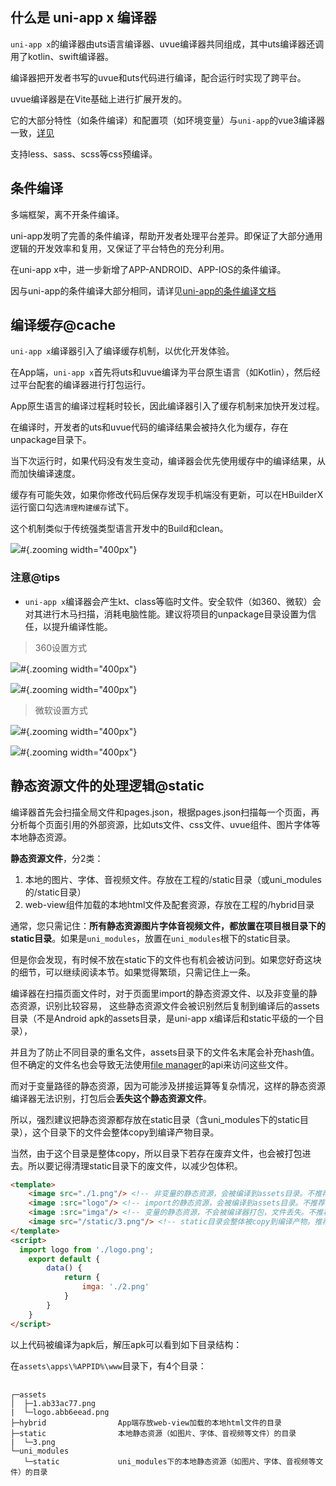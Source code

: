 ## 什么是 uni-app x 编译器

`uni-app x`的编译器由uts语言编译器、uvue编译器共同组成，其中uts编译器还调用了kotlin、swift编译器。

编译器把开发者书写的uvue和uts代码进行编译，配合运行时实现了跨平台。

uvue编译器是在Vite基础上进行扩展开发的。

它的大部分特性（如条件编译）和配置项（如环境变量）与`uni-app`的vue3编译器一致，[详见](https://uniapp.dcloud.net.cn/tutorial/compiler.html)

支持less、sass、scss等css预编译。

## 条件编译

多端框架，离不开条件编译。

uni-app发明了完善的条件编译，帮助开发者处理平台差异。即保证了大部分通用逻辑的开发效率和复用，又保证了平台特色的充分利用。

在uni-app x中，进一步新增了APP-ANDROID、APP-IOS的条件编译。

因与uni-app的条件编译大部分相同，请详见[uni-app的条件编译文档](https://uniapp.dcloud.net.cn/tutorial/platform.html)

## 编译缓存@cache

`uni-app x`编译器引入了编译缓存机制，以优化开发体验。

在App端，`uni-app x`首先将uts和uvue编译为平台原生语言（如Kotlin），然后经过平台配套的编译器进行打包运行。

App原生语言的编译过程耗时较长，因此编译器引入了缓存机制来加快开发过程。

在编译时，开发者的uts和uvue代码的编译结果会被持久化为缓存，存在unpackage目录下。

当下次运行时，如果代码没有发生变动，编译器会优先使用缓存中的编译结果，从而加快编译速度。

缓存有可能失效，如果你修改代码后保存发现手机端没有更新，可以在HBuilderX运行窗口勾选`清理构建缓存`试下。

这个机制类似于传统强类型语言开发中的Build和clean。

![](https://qiniu-web-assets.dcloud.net.cn/unidoc/zh/uni-app-x/clean-up-the-build-cache.jpg)#{.zooming width="400px"}

### 注意@tips

- `uni-app x`编译器会产生kt、class等临时文件。安全软件（如360、微软）会对其进行木马扫描，消耗电脑性能。建议将项目的unpackage目录设置为信任，以提升编译性能。

> 360设置方式

![](https://web-assets.dcloud.net.cn/hbuilderx-doc/360/360_1.png)#{.zooming width="400px"}

![](https://web-assets.dcloud.net.cn/hbuilderx-doc/360/360_2.png)#{.zooming width="400px"}

> 微软设置方式

![](https://web-assets.dcloud.net.cn/hbuilderx-doc/360/win_1.png)#{.zooming width="400px"}

![](https://web-assets.dcloud.net.cn/hbuilderx-doc/360/win_2.png)#{.zooming width="400px"}

## 静态资源文件的处理逻辑@static

编译器首先会扫描全局文件和pages.json，根据pages.json扫描每一个页面，再分析每个页面引用的外部资源，比如uts文件、css文件、uvue组件、图片字体等本地静态资源。

**静态资源文件**，分2类：
1. 本地的图片、字体、音视频文件。存放在工程的/static目录（或uni_modules的/static目录）
2. web-view组件加载的本地html文件及配套资源，存放在工程的/hybrid目录

通常，您只需记住：**所有静态资源图片字体音视频文件，都放置在项目根目录下的static目录**。如果是`uni_modules`，放置在`uni_modules`根下的static目录。

但是你会发现，有时候不放在static下的文件也有机会被访问到。如果您好奇这块的细节，可以继续阅读本节。如果觉得繁琐，只需记住上一条。

编译器在扫描页面文件时，对于页面里import的静态资源文件、以及非变量的静态资源，识别比较容易，
这些静态资源文件会被识别然后复制到编译后的assets目录（不是Android apk的assets目录，是uni-app x编译后和static平级的一个目录），

并且为了防止不同目录的重名文件，assets目录下的文件名末尾会补充hash值。但不确定的文件名也会导致无法使用[file manager](../api/get-file-system-manager.md)的api来访问这些文件。

而对于变量路径的静态资源，因为可能涉及拼接运算等复杂情况，这样的静态资源编译器无法识别，打包后会**丢失这个静态资源文件**。

所以，强烈建议把静态资源都存放在static目录（含uni_modules下的static目录），这个目录下的文件会整体copy到编译产物目录。

当然，由于这个目录是整体copy，所以目录下若存在废弃文件，也会被打包进去。所以要记得清理static目录下的废文件，以减少包体积。

```html
<template>
	<image src="./1.png"/> <!-- 非变量的静态资源，会被编译到assets目录。不推荐 -->
	<image :src="logo"/> <!-- import的静态资源，会被编译到assets目录。不推荐 -->
	<image :src="imga"/> <!-- 变量的静态资源，不会被编译器打包，文件丢失。不推荐 -->
	<image src="/static/3.png"/> <!-- static目录会整体被copy到编译产物。推荐 -->
</template>
<script>
  import logo from './logo.png';
	export default {
		data() {
			return {
				imga: './2.png'
			}
		}
	}
</script>
```

以上代码被编译为apk后，解压apk可以看到如下目录结构：

在`assets\apps\%APPID%\www`目录下，有4个目录：

<pre v-pre="" data-lang="">
	<code class="lang-" style="padding:0">
┌─assets
│  ├─1.ab33ac77.png
|  └─logo.abb6eead.png
├─hybrid                App端存放web-view加载的本地html文件的目录
├─static                本地静态资源（如图片、字体、音视频等文件）的目录
|  └─3.png
└─uni_modules           
   └─static             uni_modules下的本地静态资源（如图片、字体、音视频等文件）的目录
	</code>
</pre>
